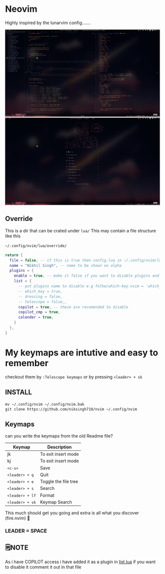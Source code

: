 # Neovim

Highly inspired by the lunarvim config.......

![img](./assets/ss.png)
![img](./assets/ss1.png)

## Override

This is a dir that can be crated under `lua/` 
This may contain a file structure like this

`~/.config/nvim/lua/override/`

```lua
return {
  file = false, -- if this is true then config.lua in ~/.config/nvim/lua/override/ will be sourced
  name = "Nikhil Singh", -- name to be shown on alpha
  plugins = { 
    enable = true, -- make it false if you want to disable plugins and only wanna work with default 
    list = {
      -- put plugins name to disable e.g folke/which-key.nvim = `which_key = false`
      -- which_key = true,
      -- dressing = false,
      -- telescope = false,,
      copilot = true, -- these are recomended to disable
      copilot_cmp = true,
      calender = true,
    }
  },
}
```


# My keymaps are intutive and easy to remember

checkout them by `:Telescope keymaps` or by pressing `<leader> + sk`

## INSTALL

```
mv ~/.config/nvim ~/.config/nvim.bak
git clone https://github.com/niksingh710/nvim ~/.config/nvim
```

## Keymaps

can you write the keymaps from the old Readme file?

| Keymap          | Description          |
| --------------- | -------------------- |
| jk              | To exit insert mode  |
| kj              | To exit insert mode  |
| `<c-s>`         | Save                 |
| `<leader> + q`  | Quit                 |
| `<leader> + e`  | Toggle the file tree |
| `<leader> + s`  | Search               |
| `<leader> + lf` | Format               |
| `<leader> + sk` | Keymap Search        |

This much should get you going and extra is all what you discover (fire.nvim) 

### LEADER = SPACE

## 🗒️NOTE

As i have COPILOT access i have added it as a plugin in [list.lua](./nvim/lua/niksingh710/list.lua)
if you want to disable it comment it out in that file
